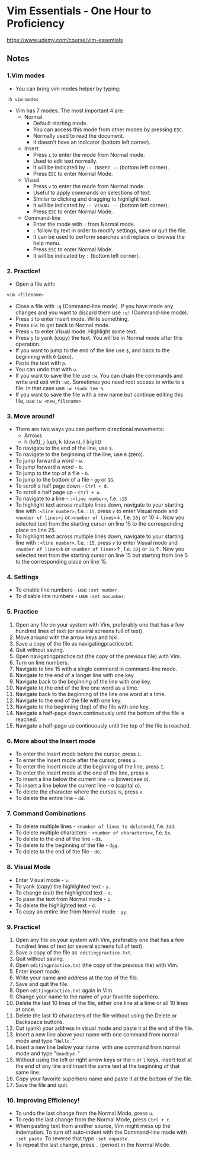 # Vim Essentials - One Hour to Proficiency
https://www.udemy.com/course/vim-essentials

## Notes
### 1.Vim modes
- You can bring vim modes helper by typing:
```vim 
:h vim-modes
```

- Vim has 7 modes. The most important 4 are:
    - Normal
        - Default starting mode.
        - You can access this mode from other modes by pressing `ESC`.
        - Normally used to read the document.
        - It doesn't have an indicator (bottom left corner).
    - Insert
        - Press `i` to enter the mode from Normal mode.
        - Used to edit text normally.
        - It will be indicated by `-- INSERT --` (bottom left corner).
        - Press `ESC` to enter Normal Mode.
    - Visual
        - Press `v` to enter the mode from Normal mode.
        - Useful to apply commands on selections of text.
        - Similar to clicking and dragging to highlight text.
        - It will be indicated by `-- VISUAL --` (bottom left corner).
        - Press `ESC` to enter Normal Mode.
    - Command-line
        - Enter the mode with `:` from Normal mode.
        - `:` follow by text in order to modify settings, save or quit the file.
        - It can be used to perform searches and replace or browse the help menu.
        - Press `ESC` to enter Normal Mode.
        - It will be indicated by `:` (bottom left corner).

### 2. Practice!
- Open a file with:
```sh
vim <filename>
```
- Close a file with `:q` (Command-line mode). If you have made any changes and you want to discard them use `:q!` (Command-line mode).
- Press `i` to enter Insert mode. Write something.
- Press `ESC` to get back to Normal mode.
- Press `v` to enter Visual mode. Highlight some text.
- Press `y` to yank (copy) the text. You will be in Normal mode after this operation.
- If you want to jump to the end of the line use `$`, and back to the beginning with `0` (zero).
- Paste the text with `p`.
- You can undo that with `u`.
- If you want to save the file use `:w`. You can chain the commands and write and exit with `:wq`. Sometimes you need root access to write to a file. In that case use `:w !sudo tee % `
- If you want to save the file with a new name but continue editing this file, use `:w <new_filename>`

### 3. Move around!
- There are two ways you can perform directional movements:
    - Arrows
    - h (left), j (up), k (down), l (right)
- To navigate to the end of the line, use `$`.
- To navigate to the beginning of the line, use `0` (zero).
- To jump forward a word - `w`.
- To jump forward a word - `b`.
- To jump to the top of a file - `G`.
- To jump to the bottom of a file - `gg` or `1G`.
- To scroll a half page down - `Ctrl + d`.
- To scroll a half page up - `Ctrl + u`.
- To navigate to a line - `:<line number>`, f.e. `:15`
- To highlight text across multiple lines down, navigate to your starting line with `:<line number>`, f.e. `:15`, press `v` to enter Visual mode and `<number of lines>j` or `<number of lines>`&#8595;, f.e. `10j` or 10 &#8595;. Now you selected text from the starting cursor on line 15 to the corresponding place on line 25.
- To highlight text across multiple lines down, navigate to your starting line with `:<line number>`, f.e. `:15`, press `v` to enter Visual mode and `<number of lines>k` or `<number of lines>`&#8593;, f.e. `10j` or `10` &#8593;. Now you selected text from the starting cursor on line 15 but starting from line 5 to the corresponding place on line 15.

### 4. Settings
- To enable line numbers - use `:set number`.
- To disable line numbers - use `:set nonumber`.

### 5. Practice
1. Open any file on your system with Vim, preferably one that has a few hundred lines of text (or several screens full of text). 
2. Move around with the arrow keys and hjkl.
3. Save a copy of the file as  navigatingpractice.txt.
4. Quit without saving.
5. Open navigatingpractice.txt (the copy of the previous file) with Vim.
6. Turn on line numbers.
7. Navigate to line 15 with a single command in command-line mode.
8. Navigate to the end of a longer line with one key.
9. Navigate back to the beginning of the line with one key.
10. Navigate to the end of the line one word as a time.
11. Navigate back to the beginning of the line one word at a time.
12. Navigate to the end of the file with one key.
13. Navigate to the beginning (top) of the file with one key.
14. Navigate a half-page down continuously until the bottom of the file is reached.
15. Navigate a half-page up continuously until the top of the file is reached.

### 6. More about the Insert mode
- To enter the Insert mode before the cursor, press `i`.
- To enter the Insert mode after the cursor, press `a`.
- To enter the Insert mode at the beginning of the line, press `I`.
- To enter the Insert mode at the end of the line, press `A`.
- To insert a line below the current line - `o` (lowercase o).
- To insert a line below the current line - `O` (capital o).
- To delete the character where the cursos is, press `x`.
- To delete the entire line - `dd`.

### 7. Command Combinations
- To delete multiple lines - `<number of lines to delete>dd`, f.e. `3dd`.
- To delete multiple characters - `<number of characters>x`, f.e. `5x`.
- To delete to the end of the line - `d$`.
- To delete to the beginning of the file - `dgg`.
- To delete to the end of the file - `dG`.

### 8. Visual Mode
- Enter Visual mode - `v`.
- To yank (copy) the highlighted text - `y`.
- To change (cut) the highlighted text - `c`.
- To pase the text from Normal mode - `p`.
- To delete the highlighted text - `d`.
- To copy an entire line from Normal mode - `yy`.

### 9. Practice!
1.  Open any file on your system with Vim, preferably one that has a few hundred lines of text (or several screens full of text). 
2.  Save a copy of the file as  `editingpractice.txt`.
3.  Quit without saving.
4.  Open `editingpractice.txt` (the copy of the previous file) with Vim.
5.  Enter insert mode.
6.  Write your name and address at the top of the file.
7.  Save and quit the file.
8.  Open `editingpractice.txt` again in Vim.
9.  Change your name to the name of your favorite superhero.
10.  Delete the last 10 lines of the file, either one line at a time or all 10 lines at once.
11.  Delete the last 10 characters of the file without using the Delete or Backspace buttons.
12.  Cut (yank) your address in visual mode and paste it at the end of the file.
13.  Insert a new line above your name with one command from normal mode and type "`Hello.`".
14.  Insert a new line below your name  with one command from normal mode and type "`Goodbye.`"
15.  Without using the left or right arrow keys or the `h` or `l` keys, insert text at the end of any line and insert the same text at the beginning of that same line.
16.  Copy your favorite superhero name and paste it at the bottom of the file.
17.  Save the file and quit.

### 10. Improving Efficiency!
- To undo the last change from the Normal Mode, press `u`.
- To redo the last change from the Normal Mode, press `Ctrl + r`.
- When pasting text from another source, Vim might mess up the indentation. To turn off auto-indent with the Command-line mode with `:set paste`. To reverse that type `:set nopaste`.
- To repeat the last change, press `.` (period) in the Normal Mode.

